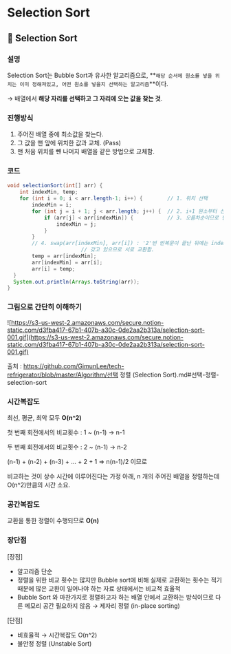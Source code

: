 # Selection Sort

## 📌 Selection Sort

### 설명

Selection Sort는 Bubble Sort과 유사한 알고리즘으로, **`해당 순서에 원소를 넣을 위치는 이미 정해져있고, 어떤 원소를 넣을지 선택하는 알고리즘`**이다.

→ 배열에서 **해당 자리를 선택하고 그 자리에 오는 값을 찾는 것**.

### 진행방식

1. 주어진 배열 중에 최소값을 찾는다.
2. 그 값을 맨 앞에 위치한 값과 교체. (Pass)
3. 맨 처음 위치를 뺸 나머지 배열을 같은 방법으로 교체함.

### 코드

```java
void selectionSort(int[] arr) {
    int indexMin, temp;
    for (int i = 0; i < arr.length-1; i++) {        // 1. 위치 선택
        indexMin = i;
        for (int j = i + 1; j < arr.length; j++) {  // 2. i+1 원소부터 선택한 위치의 값과 비교 시작
            if (arr[j] < arr[indexMin]) {           // 3. 오름차순이므로 현재 선택한 자리에 있는 값보다 순회하고 있는 값이 작다면, 위치를 갱신.
                indexMin = j;
            }
        }
        // 4. swap(arr[indexMin], arr[i]) : '2'번 반복문이 끝난 뒤에는 indexMin에 '1'번에서 선택한 위치에 들어가야 하는 값의 위치를
						// 갖고 있으므로 서로 교환함.
        temp = arr[indexMin];
        arr[indexMin] = arr[i];
        arr[i] = temp;
  }
  System.out.println(Arrays.toString(arr));
}
```

### 그림으로 간단히 이해하기

![https://s3-us-west-2.amazonaws.com/secure.notion-static.com/d3fba417-67b1-407b-a30c-0de2aa2b313a/selection-sort-001.gif](https://s3-us-west-2.amazonaws.com/secure.notion-static.com/d3fba417-67b1-407b-a30c-0de2aa2b313a/selection-sort-001.gif)

출처 : https://github.com/GimunLee/tech-refrigerator/blob/master/Algorithm/선택 정렬 (Selection Sort).md#선택-정렬-selection-sort

### 시간복잡도

최선, 평균, 최악 모두 **O(n^2)**

첫 번째 회전에서의 비교횟수 : 1 ~ (n-1) → n-1

두 번째 회전에서의 비교횟수 : 2 ~ (n-1) → n-2

(n-1) + (n-2) + (n-3) + ... + 2 + 1 ⇒ n(n-1)/2 이므로

비교하는 것이 상수 시간에 이루어진다는 가정 아래, n 개의 주어진 배열을 정렬하는데 O(n^2)만큼의 시간 소요.

### 공간복잡도

교환을 통한 정렬이 수행되므로 **O(n)**

### 장단점

[장점]

- 알고리즘 단순
- 정렬을 위한 비교 횟수는 많지만 Bubble sort에 비해 실제로 교환하는 횟수는 적기 때문에 많은 교환이 일어나야 하는 자료 상태에서는 비교적 효율적
- Bubble Sort 와 마찬가지로 정렬하고자 하는 배열 안에서 교환하는 방식이므로 다른 메모리 공간 필요하지 않음 → 제자리 정렬 (in-place sorting)

[단점]

- 비효율적 → 시간복잡도 O(n^2)
- 불안정 정렬 (Unstable Sort)